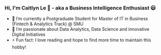 ### Hi, I'm Caitlyn Le 👋 - aka a Business Intelligence Enthusiast :smiley:

- 🔭 I’m currently a Postgraduate Student for Master of IT in Business (Fintech & Analytics Track) @ SMU
- 🌱 I’m passionate about Data Analytics, Data Science and innovative Digital Initiatives
- ⚡ Fun fact: I love reading and hope to find more time to maintain this hobby!



